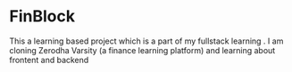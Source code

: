 # FinBlock
This a learning based project which is a part of my fullstack learning .
I am cloning Zerodha Varsity (a finance learning platform) and learning about frontent and backend
